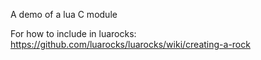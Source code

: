 A demo of a lua C module

For how to include in luarocks:
https://github.com/luarocks/luarocks/wiki/creating-a-rock

